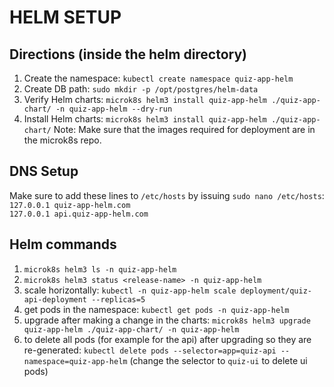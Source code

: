 # HELM SETUP

## Directions (inside the helm directory)
1. Create the namespace: `kubectl create namespace quiz-app-helm`
2. Create DB path: `sudo mkdir -p /opt/postgres/helm-data`
3. Verify Helm charts: `microk8s helm3 install quiz-app-helm ./quiz-app-chart/ -n quiz-app-helm --dry-run`
4. Install Helm charts: `microk8s helm3 install quiz-app-helm ./quiz-app-chart/`
Note: Make sure that the images required for deployment are in the microk8s repo.  

## DNS Setup
Make sure to add these lines to `/etc/hosts` by issuing `sudo nano /etc/hosts`:  
`127.0.0.1 quiz-app-helm.com`  
`127.0.0.1 api.quiz-app-helm.com`  

## Helm commands
1) `microk8s helm3 ls -n quiz-app-helm`
2) `microk8s helm3 status <release-name> -n quiz-app-helm `
3) scale horizontally: `kubectl -n quiz-app-helm scale deployment/quiz-api-deployment --replicas=5`
4) get pods in the namespace: `kubectl get pods -n quiz-app-helm`
5) upgrade after making a change in the charts: `microk8s helm3 upgrade quiz-app-helm ./quiz-app-chart/ -n quiz-app-helm`
6) to delete all pods (for example for the api) after upgrading so they are re-generated: `kubectl delete pods --selector=app=quiz-api --namespace=quiz-app-helm` (change the selector to `quiz-ui` to delete ui pods)